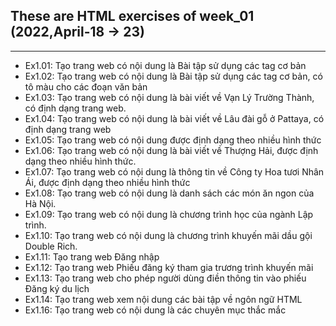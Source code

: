 ## These are HTML exercises of week_01 (2022,April-18 -> 23)
****
+ Ex1.01: Tạo trang web có nội dung là Bài tập sử dụng các tag cơ bản
+ Ex1.02: Tạo trang web có nội dung là Bài tập sử dụng các tag cơ bản, có tô màu cho các đoạn văn bản
+ Ex1.03: Tạo trang web có nội dung là bài viết về Vạn Lý Trường Thành, có định dạng trang web.
+ Ex1.04: Tạo trang web có nội dung là bài viết về Lâu đài gỗ ở Pattaya, có định dạng trang web
+ Ex1.05: Tạo trang web có nội dung được định dạng theo nhiều hình thức
+ Ex1.06: Tạo trang web có nội dung là bài viết về Thượng Hải, được định dạng theo nhiều hình thức.
+ Ex1.07: Tạo trang web có nội dung là thông tin về Công ty Hoa tươi Nhân Ái, được định dạng theo nhiều hình thức
+ Ex1.08: Tạo trang web có nội dung là danh sách các món ăn ngon của Hà Nội.
+ Ex1.09: Tạo trang web có nội dung là chương trình học của ngành Lập trình.
+ Ex1.10: Tạo trang web có nội dung là chương trình khuyến mãi dầu gội Double Rich.
+ Ex1.11: Tạo trang web Đăng nhập
+ Ex1.12: Tạo trang web Phiếu đăng ký tham gia trương trình khuyến mãi
+ Ex1.13: Tạo trang web cho phép người dùng điền thông tin vào phiếu Đăng ký du lịch
+ Ex1.14: Tạo trang web xem nội dung các bài tập về ngôn ngữ HTML
+ Ex1.16: Tạo trang web có nội dung là các chuyên mục thắc mắc

